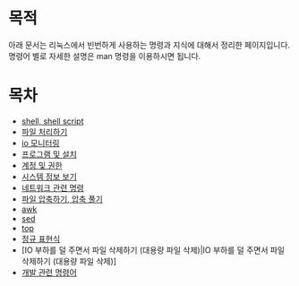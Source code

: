 # 목적

아래 문서는 리눅스에서 빈번하게 사용하는 명령과 지식에 대해서 정리한 페이지입니다.
명령어 별로 자세한 설명은 man 명령을 이용하시면 됩니다.

# 목차

* [shell, shell script](./Shell.md)
* [파일 처리하기](./File.md)
* [io 모니터링](./IOMonitor.md)
* [프로그램 및 설치](./ProgramInstall.md)
* [계정 및 권한](./Account.md)
* [시스템 정보 보기](./SystemInformationView.md)
* [네트워크 관련 명령](./NetworkCommand.md)
* [파일 압축하기, 압축 풀기](./Compression.md)
* [awk](./Awk.md)
* [sed](./Sed.md)
* [top](./Top.md)
* [정규 표현식](./Regex.md)
* [IO 부하를 덜 주면서 파일 삭제하기 (대용량 파일 삭제)|IO 부하를 덜 주면서 파일 삭제하기 (대용량 파일 삭제)]
* [개발 관련 명령어](./DevCommand.md)